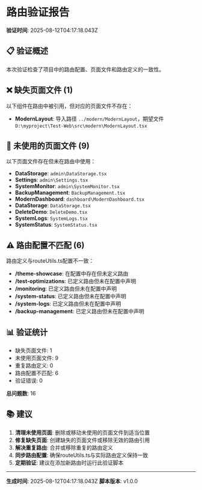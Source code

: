 # 路由验证报告

**验证时间**: 2025-08-12T04:17:18.043Z

## 📋 验证概述

本次验证检查了项目中的路由配置、页面文件和路由定义的一致性。

## ❌ 缺失页面文件 (1)

以下组件在路由中被引用，但对应的页面文件不存在：

- **ModernLayout**: 导入路径 `../modern/ModernLayout`，期望文件 `D:\myproject\Test-Web\src\modern\ModernLayout.tsx`

## 📄 未使用的页面文件 (9)

以下页面文件存在但未在路由中使用：

- **DataStorage**: `admin\DataStorage.tsx`
- **Settings**: `admin\Settings.tsx`
- **SystemMonitor**: `admin\SystemMonitor.tsx`
- **BackupManagement**: `BackupManagement.tsx`
- **ModernDashboard**: `dashboard\ModernDashboard.tsx`
- **DataStorage**: `DataStorage.tsx`
- **DeleteDemo**: `DeleteDemo.tsx`
- **SystemLogs**: `SystemLogs.tsx`
- **SystemStatus**: `SystemStatus.tsx`

## ⚠️ 路由配置不匹配 (6)

路由定义与routeUtils.ts配置不一致：

- **/theme-showcase**: 在配置中存在但未定义路由
- **/test-optimizations**: 已定义路由但未在配置中声明
- **/monitoring**: 已定义路由但未在配置中声明
- **/system-status**: 已定义路由但未在配置中声明
- **/system-logs**: 已定义路由但未在配置中声明
- **/backup-management**: 已定义路由但未在配置中声明

## 📊 验证统计

- 缺失页面文件: 1
- 未使用页面文件: 9
- 重复路由定义: 0
- 路由配置不匹配: 6
- 验证错误: 0

**总问题数**: 16

## 📚 建议

1. **清理未使用页面**: 删除或移动未使用的页面文件到适当位置
2. **修复缺失页面**: 创建缺失的页面文件或移除无效的路由引用
3. **解决重复路由**: 合并或移除重复的路由定义
4. **同步路由配置**: 确保routeUtils.ts与实际路由定义保持一致
5. **定期验证**: 建议在添加新路由时运行此验证脚本

---

**生成时间**: 2025-08-12T04:17:18.043Z
**脚本版本**: v1.0.0
